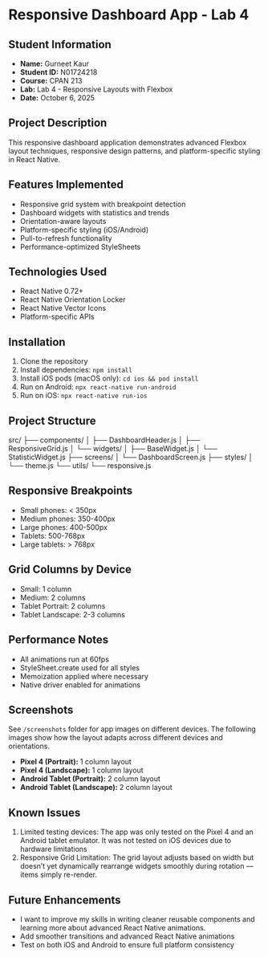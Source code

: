 # Responsive Dashboard App - Lab 4
## Student Information
- **Name:** Gurneet Kaur
- **Student ID:** N01724218
- **Course:** CPAN 213
- **Lab:** Lab 4 - Responsive Layouts with Flexbox
- **Date:** October 6, 2025

## Project Description
This responsive dashboard application demonstrates advanced Flexbox layout techniques,
responsive design patterns, and platform-specific styling in React Native.

## Features Implemented
- Responsive grid system with breakpoint detection
- Dashboard widgets with statistics and trends
- Orientation-aware layouts
- Platform-specific styling (iOS/Android)
- Pull-to-refresh functionality
- Performance-optimized StyleSheets

## Technologies Used
- React Native 0.72+
- React Native Orientation Locker
- React Native Vector Icons
- Platform-specific APIs

## Installation
1. Clone the repository
2. Install dependencies: `npm install`
3. Install iOS pods (macOS only): `cd ios && pod install`
4. Run on Android: `npx react-native run-android`
5. Run on iOS: `npx react-native run-ios`

## Project Structure
src/
├── components/
│ ├── DashboardHeader.js
│ ├── ResponsiveGrid.js
│ └── widgets/
│        ├── BaseWidget.js
│        └── StatisticWidget.js
├── screens/
│ └── DashboardScreen.js
├── styles/
│ └── theme.js
└── utils/
  └── responsive.js

## Responsive Breakpoints
- Small phones: < 350px
- Medium phones: 350-400px
- Large phones: 400-500px
- Tablets: 500-768px
- Large tablets: > 768px

## Grid Columns by Device
- Small: 1 column
- Medium: 2 columns
- Tablet Portrait: 2 columns
- Tablet Landscape: 2-3 columns

## Performance Notes
- All animations run at 60fps
- StyleSheet.create used for all styles
- Memoization applied where necessary
- Native driver enabled for animations


## Screenshots
See `/screenshots` folder for app images on different devices.
The following images show how the layout adapts across different devices and orientations.

- **Pixel 4 (Portrait):** 1 column layout  
- **Pixel 4 (Landscape):** 1 column layout  
- **Android Tablet (Portrait):** 2 column layout  
- **Android Tablet (Landscape):** 2 column layout

## Known Issues
1. Limited testing devices: The app was only tested on the Pixel 4 and an Android tablet emulator. It was not tested on iOS devices due to hardware limitations
2. Responsive Grid Limitation: The grid layout adjusts based on width but doesn’t yet dynamically rearrange widgets smoothly during rotation — items simply re-render.

## Future Enhancements
- I want to improve my skills in writing cleaner reusable components and learning more about advanced React Native animations.
- Add smoother transitions and advanced React Native animations
- Test on both iOS and Android to ensure full platform consistency